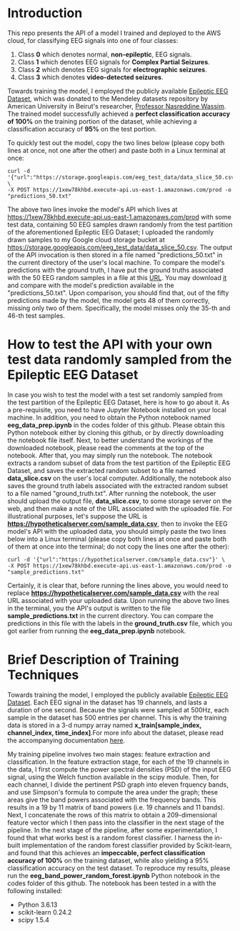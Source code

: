 # Introduction
This repo presents the API of a model I trained and deployed to the AWS cloud, for classifying EEG signals into one of four classes:
1. Class **0** which denotes normal, **non-epileptic**, EEG signals.
2. Class **1** which denotes EEG signals for **Complex Partial Seizures**.
3. Class **2** which denotes EEG signals for **electrographic seizures**. 
4. Class **3** which denotes **video-detected seizures**.

Towards training the model, I employed the publicly available [Epileptic EEG Dataset](https://data.mendeley.com/datasets/5pc2j46cbc/1), which was donated to the Mendeley datasets repository by American University in Beirut's researcher, [Professor Nasreddine Wassim](https://www.emedevents.com/speaker-profile/wassim-nasreddine). The trained model successfully achieved a **perfect classification accuracy of 100%** on the training portion of the dataset, while achieving a classification accuracy of **95%** on the test portion.

To quickly test out the model, copy the two lines below (please copy both lines at once, not one after the other) and paste both in a Linux terminal at once:
```
curl -d '{"url":"https://storage.googleapis.com/eeg_test_data/data_slice_50.csv"}' \ 
-X POST https://1xew78khbd.execute-api.us-east-1.amazonaws.com/prod -o "predictions_50.txt"
```
    
     
The above two lines invoke the model's API which lives at https://1xew78khbd.execute-api.us-east-1.amazonaws.com/prod with some test data, containing 50 EEG samples drawn randomly from the test partition of the aforementioned Epileptic EEG Dataset; I uploaded the randomly drawn samples to my Google cloud storage bucket at https://storage.googleapis.com/eeg_test_data/data_slice_50.csv. The output of the API invocation is then stored in a file named "predictions_50.txt" in the current directory of the user's local machine. To compare the model's predictions with the ground truth, I have put the ground truths associated with the 50 EEG random samples in a file at this [URL](https://storage.googleapis.com/eeg_test_data/ground_truth_50.txt). You may download [it](https://storage.googleapis.com/eeg_test_data/ground_truth_50.txt) and compare with the model's prediction available
in the "predictions_50.txt". Upon comparison, you should find that, out of the fifty predictions made by the model, the model gets 48 of them correctly, missing only two of them. Specifically, the model misses only the 35-th and 46-th test samples. 

# How to test the API with your own test data randomly sampled from the Epileptic EEG Dataset
In case you wish to test the model with a test set randomly sampled from the test partition of the Epileptic EEG Dataset, here is how to go about it. As a pre-requisite, you need to have Jupyter Notebook installed on your local machine. In addition, you need to obtain the Python notebook named **eeg_data_prep.ipynb** in the codes folder of this github. Please obtain this Python notebook either by cloning this github, or by directly downloading the notebook file itself. Next, to better understand the workings of the downloaded notebook, please read the comments at the top of the notebook. After that, you may simply run the notebook. The notebook extracts a random subset of data from the test partition of the Epileptic EEG Dataset, and saves the extracted random subset to a file named **data_slice.csv** on the user's local computer. Additionally, the notebook also saves the ground truth labels associated with the extracted random subset to a file named "ground_truth.txt". After running the notebook, the user should upload the output file, **data_slice.csv**, to some storage server on the web, and then make a note of the URL associated with the uploaded file. For illustrational purposes, let's suppose the URL is **https://hypotheticalserver.com/sample_data.csv**, then to invoke the EEG model's API with the uploaded data, you should simply paste the two lines below into a Linux terminal (please copy both lines at once and paste both of them at once into the terminal; do not copy the lines one after the other):

```
curl -d '{"url":"https://hypotheticalserver.com/sample_data.csv"}' \ 
-X POST https://1xew78khbd.execute-api.us-east-1.amazonaws.com/prod -o "sample_predictions.txt"
```
Certainly, it is clear that, before running the lines above, you would need to replace **https://hypotheticalserver.com/sample_data.csv** with the real URL associated with your uploaded data. Upon running the above two lines in the terminal, you the API's output is written to the file **sample_predictions.txt** in the current directory. You can compare the predictions in this file with the labels in the **ground_truth.csv** file, which you got earlier from running the **eeg_data_prep.ipynb** notebook.     


# Brief Description of Training Techniques
Towards training the model, I employed the publicly available [Epileptic EEG Dataset](https://data.mendeley.com/datasets/5pc2j46cbc/1).
Each EEG signal in the dataset has 19 channels, and lasts a duration of one second. Because the signals were sampled at 500Hz, each sample in the dataset has 500 entries per channel. This is why the training data is stored in a 3-d numpy array named **x_train[sample_index, channel_index, time_index]**.For more info about the dataset, please read the accompanying documentation [here](https://data.mendeley.com/public-files/datasets/5pc2j46cbc/files/6f59035d-7d61-40cf-8491-a58cc77d7818/file_downloaded).

My training pipeline involves two main stages: feature extraction and classification. In the feature extraction stage, for each of the 19 channels in the data, I first compute the power spectral densities (PSD) of the input EEG signal, using the Welch function available in the scipy module. Then, for each channel, I divide the pertinent PSD graph into eleven frquency bands, and use Simpson's formula to compute the area under the  graph; these areas give the band powers associated with the frequency bands. This results in a 19 by 11 matrix of band powers (i.e. 19 channels and 11 bands). Next, I concatenate the rows of this matrix to obtain a 209-dimensional feature vector which I then pass into the classifier in the next stage of the pipeline. In the next stage of the pipeline, after some experimentation, I found that what works best is a random forest classifier. I harness the in-built implementation of the random forest classifier provided by Scikit-learn, and found that this achieves an **impeccable, perfect classification accuracy of 100%** on the training dataset, while also yielding a 95% classification accuracy on the test dataset. To reproduce my results, please run the **eeg_band_power_random_forest.ipynb** Python notebook in the codes folder of this github. The notebook has been tested in a with the following installed:
- Python 3.6.13
- scikit-learn 0.24.2
- scipy 1.5.4


